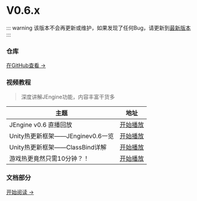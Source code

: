# V0.6.x

::: warning
该版本不会再更新或维护，如果发现了任何Bug，请更新到[最新版本](../)
:::



### 仓库

[在GitHub查看 →](https://github.com/JasonXuDeveloper/JEngine/tree/0.6.x)






### 视频教程

> 深度讲解JEngine功能，内容丰富干货多


| 主题                               | 地址                                                    |
| ---------------------------------- | ------------------------------------------------------- |
| JEngine v0.6 直播回放              | [开始播放](https://www.bilibili.com/video/BV1My4y1B7FL) |
| Unity热更新框架——JEnginev0.6一览   | [开始播放](https://www.bilibili.com/video/BV1Yv411j7wS) |
| Unity热更新框架——ClassBind详解     | [开始播放](https://www.bilibili.com/video/BV1ko4y1Q7rB) |
| 游戏热更竟然只需10分钟？！         | [开始播放](https://www.bilibili.com/video/BV17f4y1W7PM) |



### 文档部分
[开始阅读 →](./startup)